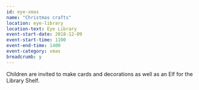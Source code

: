 ```yaml
---
id: eye-xmas
name: "Christmas crafts"
location: eye-library
location-text: Eye Library
event-start-date: 2018-12-09
event-start-time: 1100
event-end-time: 1400
event-category: xmas
breadcrumb: y
---
```


Children are invited to make cards and decorations as well as an Elf for the Library Shelf.
